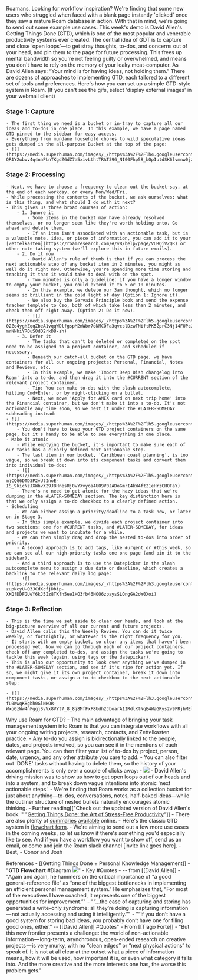 Roamans,
Looking for workflow inspiration?
We're finding that some new users who struggled when faced with a blank page instantly 'clicked' once they saw a mature Roam database in action. With that in mind, we're going to send out some example use cases.
This week's demo is David Allen's Getting Things Done (GTD), which is one of the most popular and venerable productivity systems ever created.
The central idea of GDT is to capture and close ‘open loops’—to get stray thoughts, to-dos, and concerns out of your head, and pin them to the page for future processing.
This frees up mental bandwidth so you're not feeling guilty or overwhelmed, and means you don't have to rely on the memory of your leaky meat-computer.
As David Allen says: “Your mind is for having ideas, not holding them.”
There are dozens of approaches to implementing GTD, each tailored to a different set of tools and preferences.
Here's how you can set up a simple GTD-style system in Roam.
(If you can't see the gifs, select 'display external images' in your webmail client)

### Stage 1: Capture
    - The first thing we need is a bucket or in-tray to capture all our ideas and to-dos in one place. In this example, we have a page named GTD pinned to the sidebar for easy access.
    - Everything from mundane household chores to wild speculative ideas gets dumped in the all-purpose Bucket at the top of the page:
    - ![](https://media.superhuman.com/images/_/https%3A%2F%2Flh4.googleusercontent.com%2Fh3pjuM2D2HCmu0xd2yn_lLcHgxE4kKdn7glfdY6pmj1j4PfSeVu-QR1Y2wbvv4q4naPLnTKgdZGdZ7a5xivLthtTRAT39G_NI00Fhp58_bOpIutdSK6lvmnw0jzOyLW2R0zUVUB_)

### Stage 2: Processing
    - Next, we have to choose a frequency to clean out the bucket—say, at the end of each workday, or every Mon/Wed/Fri.
    - While processing the contents of the bucket, we ask ourselves: what is this thing, and what should I do with it next?
    - This gives us three broad courses of action:
        - 1. Ignore it
            - Some items in the bucket may have already resolved themselves, or no longer seem like they're worth holding onto. Go ahead and delete them.
            - If an item isn't associated with an actionable task, but is a valuable note, idea, or piece of information, you can add it to your [Zettelkasten](https://roamresearch.com/#/v8/help/page/VURQiVZQR) or other note-taking system (we'll explore this in future emails).
        - 2. Do it now
            - David Allen's rule of thumb is that if you can process the next actionable step of any bucket item in 2 minutes, you might as well do it right now. Otherwise, you're spending more time storing and tracking it than it would take to deal with on the spot.
            - Two minutes is only a guideline: if you have a longer window to empty your bucket, you could extend it to 5 or 10 minutes.
            - In this example, we delete our 3am thought, which no longer seems so brilliant in the cold light of day (Option 1: Ignore it).
            - We also buy the Gervais Principle book and send the expense tracker template to Cso, both of which take less than 2 minutes, and check them off right away. (Option 2: Do it now).
            - ![](https://media.superhuman.com/images/_/https%3A%2F%2Flh5.googleusercontent.com%2FFq3GrFGVvO2IXsKgTtJSl3xBuIQE8U5H1MWge7V5-02Zo4yghZqqZbeA1vqqWDlfgspM2mWbr7oNMCOFa3qvcslDzwTNiftPK52prC3Nj14FUPcJ_-mrNNhiYROuS0dO2rkD8-sh)
        - 3. Defer it
            - The tasks that can't be deleted or completed on the spot need to be assigned to a project container, and scheduled if necessary.
            - Beneath our catch-all bucket on the GTD page, we have containers for all our ongoing projects: Personal, Financial, Notes and Reviews, etc.
            - In this example, we make 'Import Deep Dish changelog into Roam' into a to-do, and then drag it into the #CURRENT section of the relevant project container.
            - Tip: You can make to-dos with the slash autocomplete, hitting Cmd+Enter, or by right-clicking on a bullet.
            - Next, we move 'Apply for AMEX card on next trip home' into the Financial container, but we don't make it into a to-do. It's not actionable any time soon, so we nest it under the #LATER-SOMEDAY subheading instead:
    - ![](https://media.superhuman.com/images/_/https%3A%2F%2Flh5.googleusercontent.com%2F0cqgrVlUztRBG8x2JbS6Yaa5m8b4LXJXJfJxYZDGhQCnEZIRrbMjVMj4smrwcnjcs6WQ_jtMil5n69m8_onDF3aRqCa5bpSsDx4eyhIehfQm4ePmI4yuXcvXVWEUbjbinNYT38is)
        - You don't have to keep your GTD project containers on the same page, but it's handy to be able to see everything in one place.
    - Make it atomic
        - While emptying the bucket, it's important to make sure each of our tasks has a clearly defined next actionable step.
        - The last item in our bucket, 'Caribbean coast planning', is too vague, so we break it down into its component tasks and convert them into individual to-dos:
        - ![](https://media.superhuman.com/images/_/https%3A%2F%2Flh5.googleusercontent.com%2FqOl37XwhZnCwNYHES2rZ0WpSt0ipJywYqAvP9oXsEM11bhskWU-mjCQG6DTD3P2vUtInoE-IS_9kicNzJXWhvX29J8HnesRj0vYXvyoa4UO9V0JADoGmrI4kW4ft21eHrzCHOFaY)
        - There's no need to get atomic for the hazy ideas that we're dumping in the #LATER-SOMEDAY section. The key distinction here is that we only assign a to-do checkbox to a clearly defined action.
    - Scheduling
        - We can either assign a priority/deadline to a task now, or later on in Stage 3.
        - In this simple example, we divide each project container into two sections: one for #CURRENT tasks, and #LATER-SOMEDAY, for ideas and projects we want to incubate for a while.
        - We can then simply drag and drop the nested to-dos into order of priority.
        - A second approach is to add tags, like #urgent or #this week, so we can see all our high-priority tasks one one page (and pin it to the sidebar).
        - And a third approach is to use the Datepicker in the slash autocomplete menu to assign a due date or deadline, which creates a backlink to the relevant daily log page:
        - ![](https://media.superhuman.com/images/_/https%3A%2F%2Flh3.googleusercontent.com%2FaHDDRowtZlmCWu7KeMZiTTj9v3h6KG_D6Uy46BwSLm3dBC3dz_pMWoA52-zupNcyU-Q3JCdXcfjDbip-XKQfDDFGUeY6kJ5Iz8TKfh5ee1HO3fb46HOO6zpaysSLOngGA2oW0Xoi)
### Stage 3: Reflection
    - This is the time we set aside to clear our heads, and look at the big-picture overview of all our current and future projects.
    - David Allen calls this the Weekly Review. You can do it twice weekly, or fortnightly, or whatever is the right frequency for you.
    - It starts with an empty bucket, so clear any items that haven't been processed yet. Now we can go through each of our project containers, check off any completed to-dos, and assign the tasks we're going to tackle this week (again, using tags or the datepicker).
    - This is also our opportunity to look over anything we've dumped in the #LATER-SOMEDAY section, and see if it's ripe for action yet. If so, we might give it its own project container, break it down into component tasks, or assign a to-do checkbox to the next actionable step:
	
    - ![](https://media.superhuman.com/images/_/https%3A%2F%2Flh3.googleusercontent.com%2F4t-fL0KwqK8gbh0GlNHOR-WxoGzWw4nFggjSvVx8VYt7_8_8j8MfFxF8Udh2JboarA1IRdlKtNqE4WaGRys2v9PRjhMElovHTObWG3Jt7C7VhCCmp0bkN0Yq3tI_5CL9LRyvXrKt)
Why use Roam for GTD?
    - The main advantage of bringing your task management system into Roam is that you can integrate workflows with all your ongoing writing projects, research, contacts, and Zettelkasten practice.
    - Any to-do you assign is bidirectionally linked to the people, dates, and projects involved, so you can see it in the mentions of each relevant page. You can then filter your list of to-dos by project, person, date, urgency, and any other attribute you care to add.
    - You can also filter out 'DONE' tasks without having to delete them, so the history of your accomplishments is only ever a couple of clicks away:
    - ![](https://media.superhuman.com/images/_/https%3A%2F%2Flh3.googleusercontent.com%2F9JKfXOQHommnj5iL-E0DS_PwzC4V7Mfuj6IatFWlhEASBcI-Aj6zfEnu7YU3ITNMhdhldrjYlkxo6xuyZkQpKjr6jZZHGERWZ7kOnZ58ikhx-qnBEDjjwPou5JgzBA7lSxMdMOoH)
    - David Allen's driving mission was to show us how to get open loops out of our heads and into a system, and to break down vague intentions into atomic 'next actionable steps'.
    - We're finding that Roam works as a collection bucket for just about anything—to-dos, conversations, notes, half-baked ideas—while the outliner structure of nested bullets naturally encourages atomic thinking.
    - Further reading[["Check out the updated version of David Allen's book: " "[Getting Things Done: the Art of Stress-Free Productivity](https://www.amazon.com/Getting-Things-Done-Stress-Free-Productivity/dp/0142000280)"]]
        - There are also plenty of [summaries](http://www.wikisummaries.org/wiki/Getting_Things_Done:_The_Art_of_Stress-Free_Productivity) [available](https://joshkaufman.net/getting-things-done/) online.
        - Here's the classic GTD system in [flowchart form](https://flow-e.com/wp-content/uploads/2018/01/GTD-Flowchart-654x1024.jpg).
    - We're aiming to send out a few more use cases in the coming weeks, so let us know if there's something you'd especially like to see. And if you have a workflow you want to show off, send us an email, or come and join the Roam slack channel [invite link goes here].
    - 	Best,
    - 	Conor and Josh


References
    - [[Getting Things Done + Personal Knowledge Management]] 
        - "**GTD Flowchart** #Diagram  ![](https://i1.wp.com/cdn-images-1.medium.com/max/800/1*m_NoQzueT3sJRyFBrtz3sg.png?w=1080&ssl=1)"
        - Key #Quotes 
            - -- from [[David Allen]]
                - "Again and again, he hammers on the critical importance of “a good general-reference file” as “one of the biggest bottlenecks in implementing an efficient personal management system.” He emphasizes that, “For most of the executives I have coached, it represents one of the biggest opportunities for improvement.”"
                - "“…the ease of capturing and storing has generated a write-only syndrome: all they’re doing is capturing information — not actually accessing and using it intelligently.”"
                - "“If you don’t have a good system for storing bad ideas, you probably don’t have one for filing good ones, either.” -- [[David Allen]] #Quotes"
            - From [[Tiago Forte]]
                - "But this new frontier presents a challenge: the world of non-actionable information — long-term, asynchronous, open-ended research on creative projects — is very murky, with no “clean edges” or “next physical actions” to speak of. It is not at all clear at the outset what a piece of information means, how it will be used, how important it is, or even what category it falls into. And the more creative and the more interests one has, the worse this problem gets."
